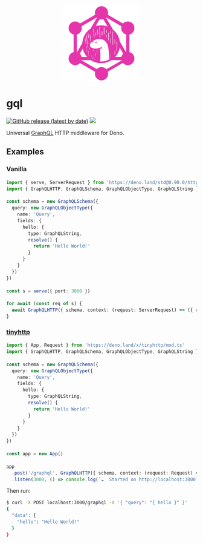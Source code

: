 <p align="center" >
<img src="logo.png" width="200" />
</p>

# gql

[![GitHub release (latest by date)][releases]][releases-page] [![][docs-badge]][docs]

Universal [GraphQL](https://www.graphql.com/) HTTP middleware for Deno.

## Examples

### Vanilla

```ts
import { serve, ServerRequest } from 'https://deno.land/std@0.90.0/http/server.ts'
import { GraphQLHTTP, GraphQLSchema, GraphQLObjectType, GraphQLString } from 'https://deno.land/x/gql/mod.ts'

const schema = new GraphQLSchema({
  query: new GraphQLObjectType({
    name: 'Query',
    fields: {
      hello: {
        type: GraphQLString,
        resolve() {
          return 'Hello World!'
        }
      }
    }
  })
})

const s = serve({ port: 3000 })

for await (const req of s) {
  await GraphQLHTTP({ schema, context: (request: ServerRequest) => ({ request }) })(req)
}
```

### [tinyhttp](https://github.com/talentlessguy/tinyhttp-deno)

```ts
import { App, Request } from 'https://deno.land/x/tinyhttp/mod.ts'
import { GraphQLHTTP, GraphQLSchema, GraphQLObjectType, GraphQLString } from 'https://deno.land/x/gql/mod.ts'

const schema = new GraphQLSchema({
  query: new GraphQLObjectType({
    name: 'Query',
    fields: {
      hello: {
        type: GraphQLString,
        resolve() {
          return 'Hello World!'
        }
      }
    }
  })
})

const app = new App()

app
  .post('/graphql', GraphQLHTTP({ schema, context: (request: Request) => ({ request }) }))
  .listen(3000, () => console.log(`☁  Started on http://localhost:3000`))
```

Then run:

```sh
$ curl -X POST localhost:3000/graphql -d '{ "query": "{ hello }" }'
{
  "data": {
    "hello": "Hello World!"
  }
}
```

[releases]: https://img.shields.io/github/v/release/deno-libs/gql?style=flat-square
[docs-badge]: https://img.shields.io/github/v/release/deno-libs/gql?color=yellow&label=Documentation&logo=deno&style=flat-square
[docs]: https://doc.deno.land/https/deno.land/x/gql/mod.ts
[releases-page]: https://github.com/deno-libs/gql/releases
